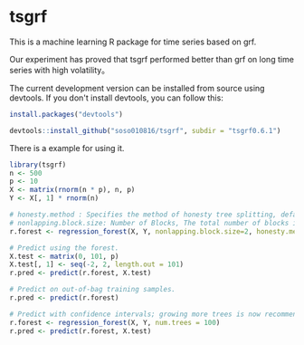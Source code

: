 # tsgrf
This is a machine learning R package for time series based on grf.

Our experiment has proved that tsgrf performed better than grf on long time series with high volatility。

The current development version can be installed from source using devtools. If you don't install devtools, you can follow this:

```R
install.packages("devtools")
```

```R
devtools::install_github("soso010816/tsgrf", subdir = "tsgrf0.6.1")
```

There is a example for using it.

```R
library(tsgrf)
n <- 500
p <- 10
X <- matrix(rnorm(n * p), n, p)
Y <- X[, 1] * rnorm(n)

# honesty.method : Specifies the method of honesty tree splitting, default is 4.
# nonlapping.block.size: Number of Blocks, The total number of blocks is calculated as n^{1/nonlapping_block_size}. 
r.forest <- regression_forest(X, Y, nonlapping.block.size=2, honesty.method=4)

# Predict using the forest.
X.test <- matrix(0, 101, p)
X.test[, 1] <- seq(-2, 2, length.out = 101)
r.pred <- predict(r.forest, X.test)

# Predict on out-of-bag training samples.
r.pred <- predict(r.forest)

# Predict with confidence intervals; growing more trees is now recommended.
r.forest <- regression_forest(X, Y, num.trees = 100)
r.pred <- predict(r.forest, X.test)
```
